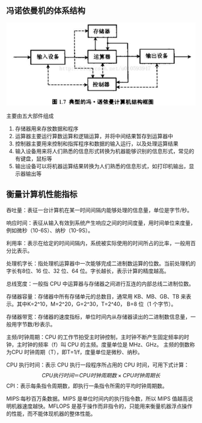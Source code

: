 ## 冯诺依曼机的体系结构

![](./img/fn.png)

主要由五大部件组成 

1. 存储器用来存放数据和程序 
2. 运算器主要运行算数运算和逻辑运算，并将中间结果暂存到运算器中
3. 控制器主要用来控制和指挥程序和数据的输入运行，以及处理运算结果
4. 输入设备用来将人们熟悉的信息形式转换为机器能够识别的信息形式，常见的有键盘，鼠标等 
5. 输出设备可以将机器运算结果转换为人们熟悉的信息形式，如打印机输出，显示器输出等

## 衡量计算机性能指标

吞吐量：表征一台计算机在某一时间间隔内能够处理的信息量，单位是字节/秒。

响应时间：表征从输入有效到系统产生响应之间的时间度量，用时间单位来度量，例如微秒（10-6S）、纳秒（10-9S）。 

利用率：表示在给定的时间间隔内，系统被实际使用的时间所占的比率，一般用百分比表示。

处理机字长：指处理机运算器中一次能够完成二进制数运算的位数。当前处理机的字长有8位、16 位、32 位、64 位。字长越长，表示计算的精度越高。 

总线宽度：一般指 CPU 中运算器与存储器之间进行互连的内部总线二进制位数。

存储器容量：存储器中所有存储单元的总数目，通常用 KB、MB、GB、TB 来表示。其中K=2^10，M=2^20，G=2^30，T=2^40， B=8 位（1 个字节）。 

存储器带宽：存储器的速度指标，单位时间内从存储器读出的二进制数信息量，一般用字节数/秒表示。

主频/时钟周期：CPU 的工作节拍受主时钟控制，主时钟不断产生固定频率的时钟，主时钟的频率（f）叫 CPU 的主频。度量单位是 MHz、GHz。 主频的倒数称为CPU 时钟周期（T），即T=1/f，度量单位是微秒、纳秒。

CPU 执行时间：表示 CPU 执行一段程序所占用的 CPU 时间，可用下式计算：
$$
CPU执行时间＝ CPU 时钟周期数 × CPU 时钟周期长 
$$
CPI：表示每条指令周期数，即执行一条指令所需的平均时钟周期数。 

MIPS:每秒百万条数据。MIPS 是单位时间内的执行指令数，所以 MIPS 值越高说明机器速度越快。MFLOPS 是基于操作而非指令的，只能用来衡量机器浮点操作的性能，而不能体现机器的整体性能。